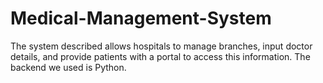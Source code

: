 # Medical-Management-System
The system described allows hospitals to manage branches, input doctor details, and provide patients with a portal to access this information. ​The backend we used is Python.
